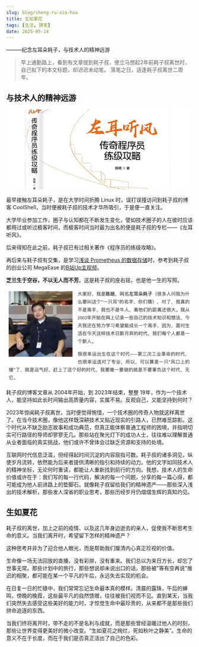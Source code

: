 ```yaml
---
slug: blog/sheng-ru-xia-hua
title: 生如夏花
tags: [生活, 随笔]
date: 2025-05-14
---
```


———纪念左耳朵耗子，与技术人的精神远游
<!--truncate-->

> 早上通勤路上，看到有文章提到耗子叔，便立马想起2年前耗子叔离世时，自己拟下的本文标题，却迟迟未动笔。
> 落笔之日，适逢耗子叔离世二周年。

## 与技术人的精神远游

![20250514-01](./images/20250514-01.png)

最早接触左耳朵耗子，是在大学时间折腾 Linux 时，误打误撞访问到耗子叔的博客 CoolShell，当时便被耗子叔的技术才华所吸引，于是便一直关注。

大学毕业参加工作，圈子与认知都在不断发生变化，譬如技术圈子的人在彼时应该都用过或听过极客时间，而极客时间当时最为出名的便是耗子叔的专栏——《左耳听风》。

后来得知在此之前，耗子叔已有过相关著作《程序员的练级攻略》。

再后来与耗子叔有交集，是学习[浅谈 Prometheus 的数据存储](https://mp.weixin.qq.com/s/dakrue_Z8Nt5CD6NId_KZw)时，参考到耗子叔的创业公司 MegaEase 的[B站Up主视频](https://www.bilibili.com/video/BV1a64y1X7ys)。

**芝兰生于空谷，不以无人而不芳**。这是耗子叔的座右铭，也是他一生的写照。

![20250514-01](./images/20250514-02.png)

耗子叔的博客文章从 2004年开始，到 2023年结束，整整 19年，作为一个技术人，能坚持如此长时间输出高质量内容，实属不易。反观自己，又能坚持到何时？

2023年惊闻耗子叔离世，当时便觉得惋惜，一个技术圈的传奇人物就这样离世了。在当今技术圈，像他这样既深耕技术又贴近现实的引路人，已然难觅踪影。这个时代从不缺乏励志故事和成功典范，但真正能体察普通工程师的困境，并指明切实可行路径的导师却寥寥无几。那些站在聚光灯下的成功人士，往往难以理解普通从业者面临的真实挑战，他们或许不曾体会过缺乏资源和支持的处境。

互联网时代信息泛滥，但经得起时间沉淀的内容屈指可数。耗子叔的诸多洞见，纵使岁月流转，依然能为后来者提供清晰的指引和持续的动力。他的文字如同技术人的精神坐标，无论何时重读，都能让人重新找到前行的方向。我想，技术人的生命价值或许在于：我们写的每一行代码，解决的每一个问题，分享的每一篇心得，都可能成为他人前进路上的垫脚石。就像耗子叔留给我们的精神遗产——那些深入浅出的技术解析，那些发人深省的职业思考，那些历经岁月仍熠熠生辉的真知灼见。

## 生如夏花

耗子叔的离世，加上之前的疫情、以及这几年身边逝去的亲人，促使我不断思考生命的意义。当我们离开时，希望留下怎样的精神遗产？

这种思考并非为了迎合他人眼光，而是帮助我们厘清内心真正珍视的价值。

生命像一场无法回放的直播，没有彩排，没有重来。我们总以为来日方长，却忘了世事无常。那些计划中的旅行，那些想说却未说出口的话，那些被"等有空再说"推迟的相聚，都可能在某一个平凡的午后，永远失去实现的机会。

在日复一日的忙碌中，我们常常忘记生命最本真的模样。清晨的露珠，午后的蝉鸣，傍晚的晚霞，这些最平凡的自然馈赠，往往被我们视而不见。直到某天，当我们突然失去感受这些美好的能力时，才惊觉生命中最珍贵的，从来都不是那些我们拼命追逐的东西。

当我们终将离开时，带不走的不是名利与成就，而是那些曾经温暖过他人的时刻，那些让世界变得更美好的微小改变。“生如夏花之绚烂，死如秋叶之静美”。生命的意义不在于长度，而在于我们是否真正活出了自己的色彩。

